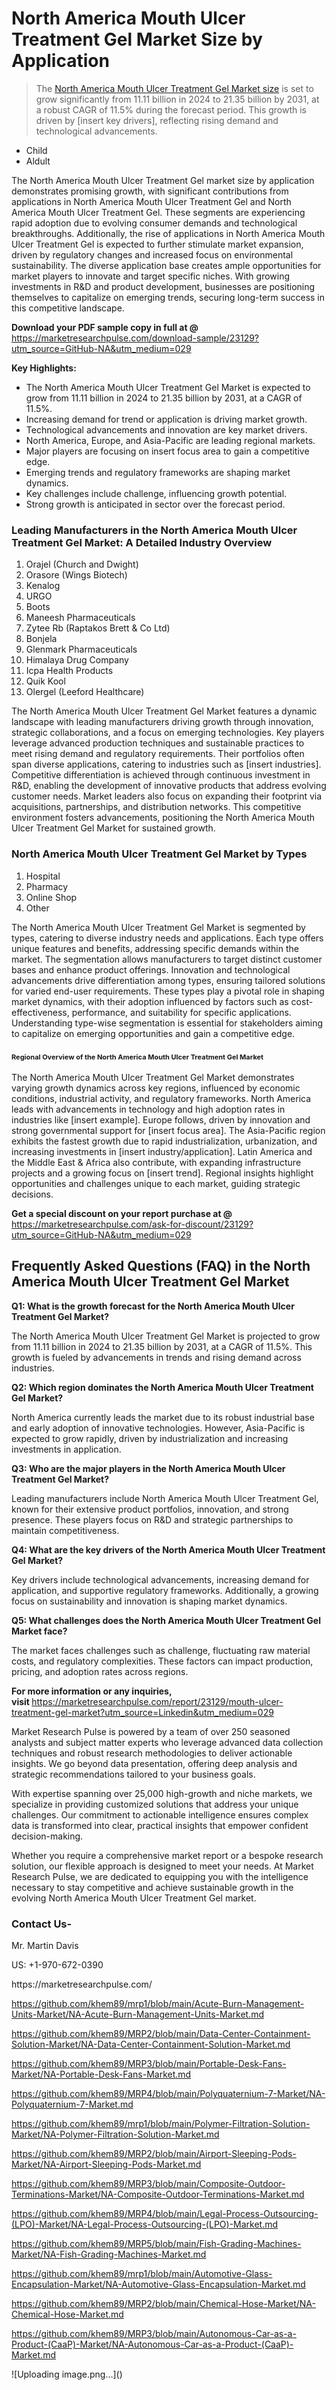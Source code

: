 <h1>North America Mouth Ulcer Treatment Gel Market&nbsp;Size by Application</h1><blockquote><p>The <a href="https://marketresearchpulse.com/download-sample/23129?utm_source=GitHub-NA&amp;utm_medium=029">North America Mouth Ulcer Treatment Gel Market size</a> is set to grow significantly from 11.11 billion in 2024 to 21.35 billion by 2031, at a robust CAGR of 11.5% during the forecast period. This growth is driven by [insert key drivers], reflecting rising demand and technological advancements.</p></blockquote><ul><li>Child<li> Aldult</li></ul><p>The North America Mouth Ulcer Treatment Gel market size by application demonstrates promising growth, with significant contributions from applications in North America Mouth Ulcer Treatment Gel and North America Mouth Ulcer Treatment Gel. These segments are experiencing rapid adoption due to evolving consumer demands and technological breakthroughs. Additionally, the rise of applications in North America Mouth Ulcer Treatment Gel is expected to further stimulate market expansion, driven by regulatory changes and increased focus on environmental sustainability. The diverse application base creates ample opportunities for market players to innovate and target specific niches. With growing investments in R&D and product development, businesses are positioning themselves to capitalize on emerging trends, securing long-term success in this competitive landscape.</p><p><strong>Download your PDF sample copy in full at @ </strong><a href="https://marketresearchpulse.com/download-sample/23129?utm_source=GitHub-NA&amp;utm_medium=029">https://marketresearchpulse.com/download-sample/23129?utm_source=GitHub-NA&amp;utm_medium=029</a></p><p><strong>Key Highlights: </strong></p><ul><li>The North America Mouth Ulcer Treatment Gel Market is expected to grow from 11.11 billion in 2024 to 21.35 billion by 2031, at a CAGR of 11.5%.</li><li>Increasing demand for trend or application is driving market growth.</li><li>Technological advancements and innovation are key market drivers.</li><li>North America, Europe, and Asia-Pacific are leading regional markets.</li><li>Major players are focusing on insert focus area to gain a competitive edge.</li><li>Emerging trends and regulatory frameworks are shaping market dynamics.</li><li>Key challenges include challenge, influencing growth potential.</li><li>Strong growth is anticipated in sector over the forecast period.</li></ul><h3>Leading Manufacturers in the North America Mouth Ulcer Treatment Gel Market: A Detailed Industry Overview</h3><ol><li>Orajel (Church and Dwight)</li><li>Orasore (Wings Biotech)</li><li>Kenalog</li><li>URGO</li><li>Boots</li><li>Maneesh Pharmaceuticals</li><li>Zytee Rb (Raptakos Brett & Co Ltd)</li><li>Bonjela</li><li>Glenmark Pharmaceuticals</li><li>Himalaya Drug Company</li><li>Icpa Health Products</li><li>Quik Kool</li><li>Olergel (Leeford Healthcare)</li></ol><div class="flex max-w-full flex-col flex-grow"><div class="min-h-8 text-message flex w-full flex-col items-end gap-2 whitespace-normal break-words [.text-message+&amp;]:mt-5" dir="auto" data-message-author-role="assistant" data-message-id="fd8432e4-4910-450d-b182-61b7bfb0a01f" data-message-model-slug="gpt-4o"><div class="flex w-full flex-col gap-1 empty:hidden first:pt-[3px]"><div class="markdown prose w-full break-words dark:prose-invert light"><p>The North America Mouth Ulcer Treatment Gel Market features a dynamic landscape with leading manufacturers driving growth through innovation, strategic collaborations, and a focus on emerging technologies. Key players leverage advanced production techniques and sustainable practices to meet rising demand and regulatory requirements. Their portfolios often span diverse applications, catering to industries such as [insert industries]. Competitive differentiation is achieved through continuous investment in R&amp;D, enabling the development of innovative products that address evolving customer needs. Market leaders also focus on expanding their footprint via acquisitions, partnerships, and distribution networks. This competitive environment fosters advancements, positioning the North America Mouth Ulcer Treatment Gel Market for sustained growth.</p></div></div></div></div><h3>North America Mouth Ulcer Treatment Gel Market by Types</h3><ol><li>Hospital<li> Pharmacy<li> Online Shop<li> Other</li></ol><div class="flex max-w-full flex-col flex-grow"><div class="min-h-8 text-message flex w-full flex-col items-end gap-2 whitespace-normal break-words [.text-message+&amp;]:mt-5" dir="auto" data-message-author-role="assistant" data-message-id="084470be-0bb7-4664-bddf-5156b4f41249" data-message-model-slug="gpt-4o-mini"><div class="flex w-full flex-col gap-1 empty:hidden first:pt-[3px]"><div class="markdown prose w-full break-words dark:prose-invert light"><p>The North America Mouth Ulcer Treatment Gel Market is segmented by types, catering to diverse industry needs and applications. Each type offers unique features and benefits, addressing specific demands within the market. The segmentation allows manufacturers to target distinct customer bases and enhance product offerings. Innovation and technological advancements drive differentiation among types, ensuring tailored solutions for varied end-user requirements. These types play a pivotal role in shaping market dynamics, with their adoption influenced by factors such as cost-effectiveness, performance, and suitability for specific applications. Understanding type-wise segmentation is essential for stakeholders aiming to capitalize on emerging opportunities and gain a competitive edge.</p></div></div></div></div><h3><span style="font-size: 11px;">Regional Overview of the North America Mouth Ulcer Treatment Gel Market</span></h3><div class="flex max-w-full flex-col flex-grow"><div class="min-h-8 text-message flex w-full flex-col items-end gap-2 whitespace-normal break-words [.text-message+&amp;]:mt-5" dir="auto" data-message-author-role="assistant" data-message-id="e9038762-ce64-4e30-91c9-9bd413514231" data-message-model-slug="gpt-4o-mini"><div class="flex w-full flex-col gap-1 empty:hidden first:pt-[3px]"><div class="markdown prose w-full break-words dark:prose-invert light"><p>The North America Mouth Ulcer Treatment Gel Market demonstrates varying growth dynamics across key regions, influenced by economic conditions, industrial activity, and regulatory frameworks. North America leads with advancements in technology and high adoption rates in industries like [insert example]. Europe follows, driven by innovation and strong governmental support for [insert focus area]. The Asia-Pacific region exhibits the fastest growth due to rapid industrialization, urbanization, and increasing investments in [insert industry/application]. Latin America and the Middle East &amp; Africa also contribute, with expanding infrastructure projects and a growing focus on [insert trend]. Regional insights highlight opportunities and challenges unique to each market, guiding strategic decisions.</p></div></div></div></div><p><strong>Get a special discount on your report purchase at @ </strong><a href="https://marketresearchpulse.com/ask-for-discount/23129?utm_source=GitHub-NA&amp;utm_medium=029">https://marketresearchpulse.com/ask-for-discount/23129?utm_source=GitHub-NA&amp;utm_medium=029</a></p><h2>Frequently Asked Questions (FAQ) in the North America Mouth Ulcer Treatment Gel Market</h2><p><strong>Q1: What is the growth forecast for the North America Mouth Ulcer Treatment Gel Market?</strong></p><p>The North America Mouth Ulcer Treatment Gel Market is projected to grow from 11.11 billion in 2024 to 21.35 billion by 2031, at a CAGR of 11.5%. This growth is fueled by advancements in trends and rising demand across industries.</p><p><strong>Q2: Which region dominates the North America Mouth Ulcer Treatment Gel Market?</strong></p><p>North America currently leads the market due to its robust industrial base and early adoption of innovative technologies. However, Asia-Pacific is expected to grow rapidly, driven by industrialization and increasing investments in application.</p><p><strong>Q3: Who are the major players in the North America Mouth Ulcer Treatment Gel Market?</strong></p><p>Leading manufacturers include North America Mouth Ulcer Treatment Gel, known for their extensive product portfolios, innovation, and strong presence. These players focus on R&amp;D and strategic partnerships to maintain competitiveness.</p><p><strong>Q4: What are the key drivers of the North America Mouth Ulcer Treatment Gel Market?</strong></p><p>Key drivers include technological advancements, increasing demand for application, and supportive regulatory frameworks. Additionally, a growing focus on sustainability and innovation is shaping market dynamics.</p><p><strong>Q5: What challenges does the North America Mouth Ulcer Treatment Gel Market face?</strong></p><p>The market faces challenges such as challenge, fluctuating raw material costs, and regulatory complexities. These factors can impact production, pricing, and adoption rates across regions.</p><p><strong>For more information or any inquiries, visit&nbsp;</strong><a href="https://marketresearchpulse.com/report/23129/mouth-ulcer-treatment-gel-market?utm_source=Linkedin&utm_medium=029">https://marketresearchpulse.com/report/23129/mouth-ulcer-treatment-gel-market?utm_source=Linkedin&utm_medium=029</a></p><p>Market Research Pulse is powered by a team of over 250 seasoned analysts and subject matter experts who leverage advanced data collection techniques and robust research methodologies to deliver actionable insights. We go beyond data presentation, offering deep analysis and strategic recommendations tailored to your business goals.</p><p>With expertise spanning over 25,000 high-growth and niche markets, we specialize in providing customized solutions that address your unique challenges. Our commitment to actionable intelligence ensures complex data is transformed into clear, practical insights that empower confident decision-making.</p><p>Whether you require a comprehensive market report or a bespoke research solution, our flexible approach is designed to meet your needs. At Market Research Pulse, we are dedicated to equipping you with the intelligence necessary to stay competitive and achieve sustainable growth in the evolving North America Mouth Ulcer Treatment Gel market.</p><h3><strong>Contact Us-</strong></h3><p>Mr. Martin Davis</p><p>US: +1-970-672-0390</p><p>https://marketresearchpulse.com/</p><p><a href="https://github.com/khem89/mrp1/blob/main/Acute-Burn-Management-Units-Market/NA-Acute-Burn-Management-Units-Market.md">https://github.com/khem89/mrp1/blob/main/Acute-Burn-Management-Units-Market/NA-Acute-Burn-Management-Units-Market.md</a></p><p><a href="https://github.com/khem89/MRP2/blob/main/Data-Center-Containment-Solution-Market/NA-Data-Center-Containment-Solution-Market.md">https://github.com/khem89/MRP2/blob/main/Data-Center-Containment-Solution-Market/NA-Data-Center-Containment-Solution-Market.md</a></p><p><a href="https://github.com/khem89/MRP3/blob/main/Portable-Desk-Fans-Market/NA-Portable-Desk-Fans-Market.md">https://github.com/khem89/MRP3/blob/main/Portable-Desk-Fans-Market/NA-Portable-Desk-Fans-Market.md</a></p><p><a href="https://github.com/khem89/MRP4/blob/main/Polyquaternium-7-Market/NA-Polyquaternium-7-Market.md">https://github.com/khem89/MRP4/blob/main/Polyquaternium-7-Market/NA-Polyquaternium-7-Market.md</a></p><p><a href="https://github.com/khem89/mrp1/blob/main/Polymer-Filtration-Solution-Market/NA-Polymer-Filtration-Solution-Market.md">https://github.com/khem89/mrp1/blob/main/Polymer-Filtration-Solution-Market/NA-Polymer-Filtration-Solution-Market.md</a></p><p><a href="https://github.com/khem89/MRP2/blob/main/Airport-Sleeping-Pods-Market/NA-Airport-Sleeping-Pods-Market.md">https://github.com/khem89/MRP2/blob/main/Airport-Sleeping-Pods-Market/NA-Airport-Sleeping-Pods-Market.md</a></p><p><a href="https://github.com/khem89/MRP3/blob/main/Composite-Outdoor-Terminations-Market/NA-Composite-Outdoor-Terminations-Market.md">https://github.com/khem89/MRP3/blob/main/Composite-Outdoor-Terminations-Market/NA-Composite-Outdoor-Terminations-Market.md</a></p><p><a href="https://github.com/khem89/MRP4/blob/main/Legal-Process-Outsourcing-(LPO)-Market/NA-Legal-Process-Outsourcing-(LPO)-Market.md">https://github.com/khem89/MRP4/blob/main/Legal-Process-Outsourcing-(LPO)-Market/NA-Legal-Process-Outsourcing-(LPO)-Market.md</a></p><p><a href="https://github.com/khem89/MRP5/blob/main/Fish-Grading-Machines-Market/NA-Fish-Grading-Machines-Market.md">https://github.com/khem89/MRP5/blob/main/Fish-Grading-Machines-Market/NA-Fish-Grading-Machines-Market.md</a></p><p><a href="https://github.com/khem89/mrp1/blob/main/Automotive-Glass-Encapsulation-Market/NA-Automotive-Glass-Encapsulation-Market.md">https://github.com/khem89/mrp1/blob/main/Automotive-Glass-Encapsulation-Market/NA-Automotive-Glass-Encapsulation-Market.md</a></p><p><a href="https://github.com/khem89/MRP2/blob/main/Chemical-Hose-Market/NA-Chemical-Hose-Market.md">https://github.com/khem89/MRP2/blob/main/Chemical-Hose-Market/NA-Chemical-Hose-Market.md</a></p><p><a href="https://github.com/khem89/MRP3/blob/main/Autonomous-Car-as-a-Product-(CaaP)-Market/NA-Autonomous-Car-as-a-Product-(CaaP)-Market.md">https://github.com/khem89/MRP3/blob/main/Autonomous-Car-as-a-Product-(CaaP)-Market/NA-Autonomous-Car-as-a-Product-(CaaP)-Market.md</a></p>
![Uploading image.png…]()
